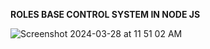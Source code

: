 **ROLES BASE CONTROL SYSTEM IN NODE JS**




![Screenshot 2024-03-28 at 11 51 02 AM](https://github.com/Job-Kyungu-Master-Programmer/roles-users/assets/103278257/4072bca8-51f2-45c7-8b16-57b5073fa1d1)
